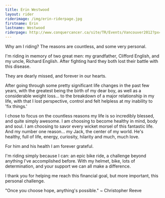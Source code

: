 ```yaml
---
title: Erin Westwood
layout: rider
riderimage: /img/erin-riderpage.jpg
firstname: Erin
lastname: Westwood
riderpage: http://www.conquercancer.ca/site/TR/Events/Vancouver2012?px=2879952&pg=personal&fr_id=1413
---
```

Why am I riding?  The reasons are countless, and some very personal.

I'm riding in memory of two great men:  my grandfather, Clifford English, and my uncle, Richard English.  After fighting hard they both lost their battle with this disease.

They are dearly missed, and forever in our hearts.

After going through some pretty significant life changes in the past few years, with the greatest being the birth of my dear boy, as well as a considerable weight loss... to the breakdown of a major relationship in my life, with that I lost perspective, control and felt helpless at my inability to 'fix things.'

I chose to focus on the countless reasons my life is so incredibly blessed, and quite simply awesome.  I am choosing to become healthy in mind, body and soul.  I am choosing to savor every wicket morsel of this fantastic life.  And my number one reason... my Jack, the center of my world.  He's healthy, full of life, energy, curiosity, hilarity and much, much love.

For him and his health I am forever grateful.

I'm riding simply because I can:  an epic bike ride, a challenge beyond anything I've accomplished before.  With my helmet, bike, lots of determination, and your support we can all make a difference.

I thank you for helping me reach this financial goal, but more important, this personal challenge.


"Once you choose hope, anything's possible."
~ Christopher Reeve
